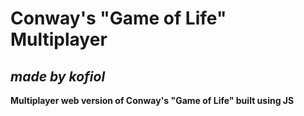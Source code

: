 # Conway's "Game of Life" Multiplayer 

## ***made by kofiol***

**Multiplayer web version of Conway's "Game of Life" built using JS**
